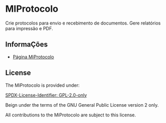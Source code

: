 # MIProtocolo

Crie protocolos para envio e recebimento de documentos. Gere relatórios para impressão e PDF.

## InformaÇões

- [Página MiProtocolo](https://www.mugomes.com.br/2025/07/miprotocolo.html)

## License

The MiProtocolo is provided under:

[SPDX-License-Identifier: GPL-2.0-only](https://spdx.org/licenses/GPL-2.0-only.html)

Beign under the terms of the GNU General Public License version 2 only.

All contributions to the MiProtocolo are subject to this license.
